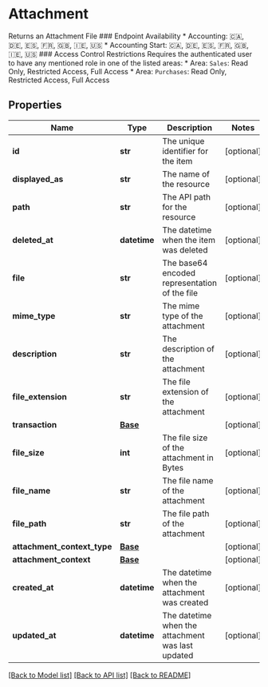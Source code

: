 # Attachment

Returns an Attachment File  ### Endpoint Availability  * Accounting: 🇨🇦, 🇩🇪, 🇪🇸, 🇫🇷, 🇬🇧, 🇮🇪, 🇺🇸 * Accounting Start: 🇨🇦, 🇩🇪, 🇪🇸, 🇫🇷, 🇬🇧, 🇮🇪, 🇺🇸  ### Access Control Restrictions  Requires the authenticated user to have any mentioned role in one of the listed areas: * Area: `Sales`: Read Only, Restricted Access, Full Access * Area: `Purchases`: Read Only, Restricted Access, Full Access
## Properties
Name | Type | Description | Notes
------------ | ------------- | ------------- | -------------
**id** | **str** | The unique identifier for the item | [optional] 
**displayed_as** | **str** | The name of the resource | [optional] 
**path** | **str** | The API path for the resource | [optional] 
**deleted_at** | **datetime** | The datetime when the item was deleted | [optional] 
**file** | **str** | The base64 encoded representation of the file | [optional] 
**mime_type** | **str** | The mime type of the attachment | [optional] 
**description** | **str** | The description of the attachment | [optional] 
**file_extension** | **str** | The file extension of the attachment | [optional] 
**transaction** | [**Base**](Base.md) |  | [optional] 
**file_size** | **int** | The file size of the attachment in Bytes | [optional] 
**file_name** | **str** | The file name of the attachment | [optional] 
**file_path** | **str** | The file path of the attachment | [optional] 
**attachment_context_type** | [**Base**](Base.md) |  | [optional] 
**attachment_context** | [**Base**](Base.md) |  | [optional] 
**created_at** | **datetime** | The datetime when the attachment was created | [optional] 
**updated_at** | **datetime** | The datetime when the attachment was last updated | [optional] 

[[Back to Model list]](../README.md#documentation-for-models) [[Back to API list]](../README.md#documentation-for-api-endpoints) [[Back to README]](../README.md)


